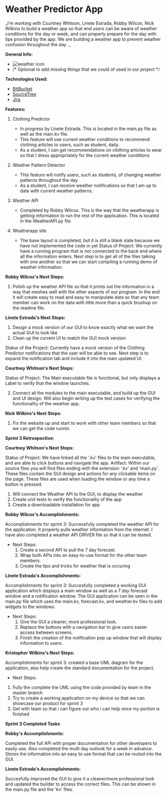 # Weather Predictor App
_I’m working with Courtney Whitson, Linete Estrada, Robby Wilcox, Nick Wilkins to build a weather app so 
that end users can be aware of weather conditions for the day or week, and can properly prepare for the day with tips provided by the app. We are building a weather app to prevent weather confusion throughout the day. _

__General Info:__

* ![weather icon](https://www.iconfinder.com/data/icons/luchesa-vol-9/128/Weather-512.png)
* /* Optional to add missing things that we could of used in our project */

__Technologies Used:__

* [BitBucket](https://bitbucket.org/product)
* [SourceTree](https://www.sourcetreeapp.com/)
* [Jira](https://www.atlassian.com/software/jira)

__Features:__

1. Clothing Predictor
    * In progress by Linete Estrada. This is located in the main.py file as well as the main.kv file.
	* This feature will use current weather conditions to recommend clothing articles to users, such as student, daily. 
	* As a student, I can get recommendations on clothing articles to wear so that I dress appropriately for the current weather conditions 
	
2. Weather Pattern Detector 
	* This feature will notify users, such as students, of changing weather patterns throughout the day  
	* As a student, I can receive weather notifications so that I am up to date with current weather patterns.
	
2. Weather API
	* Completed by Robby Wilcox. This is the way that the weatherapp is getting information to run the rest of the application. This is located in the WeatherAPI.py file
3. Weatherapp site
	* The base layout is completed,  but it is still a blank slate because we have not implemented the code in yet
Status of Project: We currently have a running program that is not connected to the back end where all the information enters. Next step is to get all of the files talking with one another so that we can start compiling a running demo of weather information.	
	
__Robby Wilcox's Next Steps:__

1. Polish up the weather API file so that it prints out the information in a way that meshes well with the other aspects of our program. In the end it will create easy to read and easy to manipulate data so that any team member can work on the data with little more than a quick brushup on the readme file.

__Linete Estrada's Next Steps:__

1. Design a mock version of our GUI to know exactly what we want the actual GUI to look like 
2. Clean up the current UI to match the GUI mock version 

Status of the Project: Currently have a mock version of the Clothing Predictor notifications that the user will be able to see. Next step is to expand the notification tab and include it into the main updated UI.

__Courtney Whitson's Next Steps:__

Status of Project: The Main executable file is functional, but only displays a Label to verify that the window launches.  


2. Connect all the modules to the main executable, and build up the GUI and UI design. Will also begin writing up the test cases for verifying the functionality of the weather app. 


__Nick Wilkins's Next Steps:__
1. Fix the website up and start to work with other team members so that we can get the code runnin.


__Sprint 3 Retrospective:__

__Courtney Whitson's Next Steps:__

Status of Project: We have linked all the '.kv' files to the main executable, and are able to click buttons and navigate the app.
Artifact: Within our source files you will find files ending with the extension '.kv' and 'main.py'. These files contain the GUI design and actions for any clickable items on the page.
		  These files are used when loading the window or any time a button is pressed.

1. Will connect the Weather API to the GUI, to display the weather
2. Create unit tests to verify the functionality of the app
3. Create a downloadable installation for app

__Robby Wilcox's Accomplishments:__

Accomplishments for sprint 3: Successfully completed the weather API for the application. It properly pulls weather information from the internet. I have also completed a weather API DRIVER file so that it can be tested.

* Next Steps:
	1. Create a second API to pull the 7 day forecast.
	2. Wrap both APIs into an easy-to-use format for the other team members.
	3. Create the tips and tricks for weather that is occuring
	
__Linete Estrada's Accomplishments:__

Accomplishments for sprint 3: Succesfully completed a working GUI application which displays a main window as well as a 7 day forecast window and a notification window. The GUI application can be seen in the main.py file which uses the main.kv, forecast.kv, and weather.kv files to add widgets to the windows.

* Next Steps: 
	1. Give the GUI a cleaner, more professional look. 
	2. Replace the buttons with a navigation bar to give users easier access between screens. 
	3. Finish the creation of the notification pop up window that will display information to users.
	
__Kristopher  Wilkins's Next Steps:__

Accomplishments for sprint 3: created a base UML diagram for the application, also help create the standard documentation for the project.
* Next Steps:
1. Fully the complete the UML using the code provided by team in the master branch
2. Try to create a working application on my device so that we can showcase our product for sprint 3
3. Get with team so that i can figure out who i can help once  my portion is finished 

__Sprint 3 Completed Tasks__

__Robby's Accomplishments:__

Completed the full API with proper documentation for other developers to easily use. Also completed the multi day outlook for a week in advance. Stores the information into an easy to use format that can be routed into the GUI.

__Linete Estrada's Accomplishments:__

Succesfully improved the GUI to give it a cleaner/more professional look and updated the builder to access the correct files. This can be shown in the main.py file and the 'kv' files.